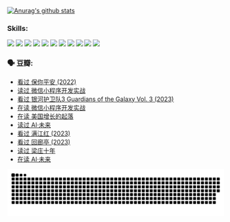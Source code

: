 
[![Anurag's github stats](https://github-readme-stats.vercel.app/api?username=w940853815)](https://github.com/anuraghazra/github-readme-stats)

### Skills:

<code><img height="32" src="https://cdn.jsdelivr.net/npm/simple-icons@v5/icons/python.svg"></code>
<code><img height="32" src="https://cdn.jsdelivr.net/npm/simple-icons@v5/icons/javascript.svg"></code>
<code><img height="32" src="https://cdn.jsdelivr.net/npm/simple-icons@v5/icons/django.svg"></code>
<code><img height="32" src="https://cdn.jsdelivr.net/npm/simple-icons@v5/icons/flask.svg"></code>
<code><img height="32" src="https://cdn.jsdelivr.net/npm/simple-icons@v5/icons/vuetify.svg"></code>
<code><img height="32" src="https://cdn.jsdelivr.net/npm/simple-icons@v5/icons/git.svg"></code>
<code><img height="32" src="https://cdn.jsdelivr.net/npm/simple-icons@v5/icons/docker.svg"></code>
<code><img height="32" src="https://cdn.jsdelivr.net/npm/simple-icons@v5/icons/postgresql.svg"></code>
<code><img height="32" src="https://cdn.jsdelivr.net/npm/simple-icons@v5/icons/elasticsearch.svg"></code>
<code><img height="32" src="https://cdn.jsdelivr.net/npm/simple-icons@v5/icons/macos.svg"></code>
<code><img height="32" src="https://cdn.jsdelivr.net/npm/simple-icons@v5/icons/linux.svg"></code>

### 🗣 豆瓣:

<!-- DOUBAN-ACTIVITIES:START -->
- [看过 保你平安‎ (2022)](https://www.douban.com/people/136069238/status/4239139510/?_i=85017595)
- [读过 微信小程序开发实战](https://www.douban.com/people/136069238/status/4237321528/?_i=85017595)
- [看过 银河护卫队3 Guardians of the Galaxy Vol. 3‎ (2023)](https://www.douban.com/people/136069238/status/4236631849/?_i=85017595)
- [在读 微信小程序开发实战](https://www.douban.com/people/136069238/status/4230177692/?_i=85017595)
- [在读 美国增长的起落](https://www.douban.com/people/136069238/status/4220055912/?_i=85017595)
- [读过 AI·未来](https://www.douban.com/people/136069238/status/4220054171/?_i=85017595)
- [看过 满江红‎ (2023)](https://www.douban.com/people/136069238/status/4219146433/?_i=85017595)
- [看过 回廊亭‎ (2023)](https://www.douban.com/people/136069238/status/4215992758/?_i=85017595)
- [读过 梁庄十年](https://www.douban.com/people/136069238/status/4206664969/?_i=85017595)
- [在读 AI·未来](https://www.douban.com/people/136069238/status/4206653520/?_i=85017595)
<!-- DOUBAN-ACTIVITIES:END -->


![Snake animation](https://raw.githubusercontent.com/w940853815/w940853815/output/github-contribution-grid-snake.svg)

<!--
**w940853815/w940853815** is a ✨ _special_ ✨ repository because its `README.md` (this file) appears on your GitHub profile.

Here are some ideas to get you started:

- 🔭 I’m currently working on ...
- 🌱 I’m currently learning ...
- 👯 I’m looking to collaborate on ...
- 🤔 I’m looking for help with ...
- 💬 Ask me about ...
- 📫 How to reach me: ...
- 😄 Pronouns: ...
- ⚡ Fun fact: ...
-->
